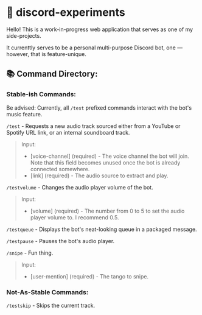 # 🤖 discord-experiments

Hello! This is a work-in-progress web application that serves as one of my side-projects. 

It currenttly serves to be a personal multi-purpose Discord bot, one — however, that is feature-unique.

## 📚 Command Directory:

### Stable-ish Commands:

Be advised: Currently, all  `/test` prefixed commands interact with the bot's music feature.

`/test` - Requests a new audio track sourced either from a YouTube or Spotify URL link, or an internal soundboard track.

> Input: 
> - [voice-channel] (required) - The voice channel the bot will join. Note that this field becomes unused once the bot is already connected somewhere.
> - [link] (required) - The audio source to extract and play.

`/testvolume` - Changes the audio player volume of the bot.

> Input:
> - [volume] (required) - The number from 0 to 5 to set the audio player volume to. I recommend 0.5.

`/testqueue` - Displays the bot's neat-looking queue in a packaged message.

`/testpause` - Pauses the bot's audio player.

`/snipe` - Fun thing.

> Input:
> - [user-mention] (required) - The tango to snipe.

### Not-As-Stable Commands:

`/testskip` - Skips the current track. 

